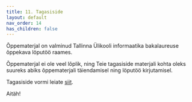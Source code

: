 ```yaml
---
title: 11. Tagasiside
layout: default
nav_order: 14
has_children: false
---
```


Õppematerjal on valminud Tallinna Ülikooli informaatika bakalaureuse õppekava löputöö raames. 

Õppematerjal ei ole veel lõplik, ning Teie tagasiside materjali kohta oleks suureks abiks õppematerjali täiendamisel ning löputöö kirjutamisel. 

Tagasiside vormi leiate [siit](https://docs.google.com/forms/d/e/1FAIpQLSeuNDibCzNXjOSwM9yXamb6E7EkVOO5waIbfnzhaAJBGwRLSw/viewform?usp=header).

Aitäh!